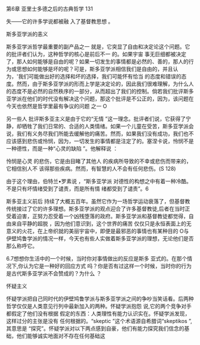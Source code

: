 第6章 亚里士多德之后的古典哲学 131

失——它的许多学说都被融 入了基督教思想 。

斯多亚学派的恚义

斯多亚学派哲学最重要的副产品之一 就是，它突显了自由和决定论这个问题。它的批评者们认为，这种哲学的核心是前后不一 的。如果宇宙 事无巨细都被决定了，那人如何能够是自由的呢？如果一切发生的事情都是必然的、善的，那人的行为或思想如何能够是坏的呢？可是，斯多亚学派相信我们是自由的，并且认为，'我们可能做出好的选择和坏的选择，我们可能怀有恰当 的态度和错误的态度。然而，由于斯多亚学派的形而上学是决定论的，因此我们很难理解，为什么人 的态度不是必然的自然秩序的一部分，从而超出了我们的控制。倘若我们批评斯多亚学派在他们的时代没有解决这个问题，那这个批评是不公正的，因为，该问题在今天也依然是哲学里最有争议的问题 之一  O

另一些人 批评斯多亚主义是由于它的“无情 ”这一理念。批评者们说，它获得了宁静，却牺牲了我们日常的、合适的人类情绪。如果一个儿童在受苦，斯多亚学派会说，我们有义务尽我们所能去缓解他的痛苦。然而，如果我们没有成功，我们也不应该感到悲伤或怜悯，因为，一切发生的事情都是注定了的。塞涅卡说，怜悯不是一种德性，而是一种“心灵的缺陷 ”。他解释说 ：

怜悯是心灵 的悲伤，它是由目睹了其他人 的疾病所导致的不幸或悲伤而带来的，它相信别人不 该得那些疾病。然而，有智慧的人不会有任何悲伤。(S 128)

由于这个理由，伯特兰•罗素说 ，“斯多亚学派 对德性的构想之中有着一种冷酷。不是只有坏情绪受到了谴责，而是所有情 绪都受到了谴责”。6

斯多亚主义前后 持续了大概五百年。虽然它作为一场哲学运动衰落了，但基督教传统接过了它的许多理想。斯多亚学派的观点迎合了许多基督教徒,后者在当时正 受着迫害，正努力忍受着一个凶残堕落的政府。斯多亚学派和基督教徒都觉得，自由来自平静的超脱 ，因为他们意识到，这个世界的痛苦 仅仅只是永恒表面上的无意义的火花，在上帝织就的美丽宇宙中，即便是最邪恶的事情也有某种目的 O与伊壁鸠鲁学派的情况一样，今天也有些人实做着斯多亚学派的理想，无论他们是否那么称呼它。

6.7想想你生活中的一个时候，当时你对事情做出的反应是斯多 亚式的。在那个情况下,你认为它是一种好的回应方式 吗？你是否有过这样一个时候，当时你的行为是古代斯多亚学派不会赞成的？为什么 ？

怀疑主义

怀疑学派把自己同时代的伊壁鸠鲁学派与斯多亚学派之间的争吵当笑话看。后两种哲学仅仅是人类意见行列中最新加入的两种。怀疑学派抱怨 说,它的两个竞争对手都假定了他们没有根据 假定的东西：人类理性有能力认识实在。怀疑学派发现，这样过分的主张是没有 任何根据的。“skeptic ”这个术语源自希腊词“skeptikos ”,其意思是 “探究”。怀疑学派对以下两点感到自豪，他们有能力探究我们信念的基础，他们能够诚实地面对不存在任何基础这
